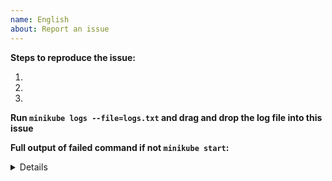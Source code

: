 ```yaml
---
name: English
about: Report an issue
---
```

<!--- Please include the "minikube start" command you used in your reproduction steps --->
**Steps to reproduce the issue:** 

1.
2. 
3.

**Run `minikube logs --file=logs.txt` and drag and drop the log file into this issue**

<!--- TIP: Add the "--alsologtostderr" flag to the command-line for more logs --->
**Full output of failed command if not `minikube start`:**
<details>


</details>
